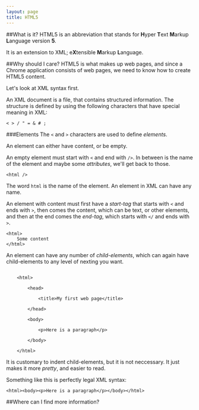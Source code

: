 ```yaml
---
layout: page
title: HTML5
---
```

##What is it?
HTML5 is an abbreviation that stands for <b>H</b>yper <b>T</b>ext <b>M</b>arkup <b>L</b>anguage version <b>5</b>.

It is an extension to XML; e<b>X</b>tensible <b>M</b>arkup <b>L</b>anguage.

##Why should I care?
HTML5 is what makes up web pages, and since a Chrome application consists of web pages, we need to know how to create HTML5 content.

Let's look at XML syntax first.

An XML document is a file, that contains structured information. The structure is defined by using the following characters that have special meaning in XML:

`< > / " = & # ;`

###Elements
The `<` and `>` characters are used to define *elements*.

An element can either have content, or be empty.

An empty element must start with `<` and end with `/>`. In between is the name of the element and maybe some *attributes*, we'll get back to those.

`<html />`

The word `html` is the name of the element. An element in XML can have any name.

An element with content must first have a *start-tag* that starts with `<` and ends with `>`, then comes the content, which can be text, or other elements, and then at the end comes the *end-tag*, which starts with `</` and ends with `>`.


    <html>
        Some content
    </html>

An element can have any number of *child-elements*, which can again have child-elements to any level of nexting you want.

```

    <html>
    
        <head>
        
            <title>My first web page</title>
            
        </head>
        
        <body>
        
            <p>Here is a paragraph</p>
            
        </body>
        
    </html>
```

It is customary to indent child-elements, but it is not neccessary. It just makes it more *pretty*, and easier to read.

Something like this is perfectly legal XML syntax:

`<html><body><p>Here is a paragraph</p></body></html>`

##Where can I find more information?
